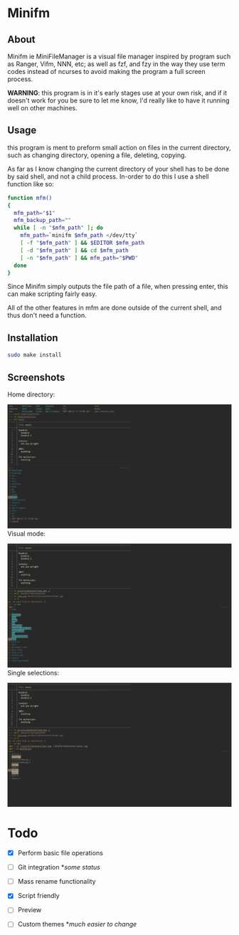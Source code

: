 # Minifm
## About
Minifm ie MiniFileManager is a visual file manager inspired by program such as Ranger, Vifm, NNN, etc; as well as fzf, and fzy in the way they use term codes instead of ncurses to avoid making the program a full screen process.

**WARNING**: this program is in it's early stages use at your own risk, and if it doesn't work for you be sure to let me know, I'd really like to have it running well on other machines.

## Usage
this program is ment to preform small action on files in the current directory, such as changing directory, opening a file, deleting, copying.

As far as I know changing the current directory of your shell has to be done by said shell, and not a child process. In-order to do this I use a shell function like so:

```bash
function mfm()
{
  mfm_path="$1"
  mfm_backup_path=""
  while [ -n "$mfm_path" ]; do
    mfm_path=`minifm $mfm_path </dev/tty`
    [ -f "$mfm_path" ] && $EDITOR $mfm_path
    [ -d "$mfm_path" ] && cd $mfm_path
    [ -n "$mfm_path" ] && mfm_path="$PWD"
  done
}
```

Since Minifm simply outputs the file path of a file, when pressing enter, this can make scripting fairly easy.

All of the other features in mfm are done outside of the current shell, and thus don't need a function.

## Installation
```bash
sudo make install
```

## Screenshots

Home directory:

![HOME](sceenshots/home.jpg)
Visual mode:

![VISUAL](sceenshots/visual.jpg)
Single selections:

![SELECTION](sceenshots/selection.jpg)

# Todo
* [x] Perform basic file operations
* [ ] Git integration \**some status*
* [ ] Mass rename functionality
* [x] Script friendly
* [ ] Preview
* [ ] Custom themes \**much easier to change*

